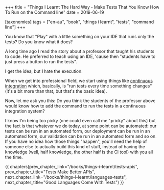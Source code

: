 +++
title = "Things I Learnt The Hard Way - Make Tests That You Know How To Run on the Command line"
date = 2019-06-19

[taxonomies]
tags = ["en-au", "book", "things i learnt", "tests", "command line"]
+++

You know that "Play" with a little something on your IDE that runs only the
tests? Do you know what it does?

<!-- more -->

A long time ago I read the story about a professor that taught his students to
code. He preferred to teach using an IDE, 'cause then "students have to just
press a button to run the tests".

I get the idea, but I hate the execution.

When we get into professional field, we start using things like [continuous
integration](https://en.wikipedia.org/wiki/Continuous_integration) which,
basically, is "run tests every time something changes" (it's a bit more than
that, but that's the basic idea).

Now, let me ask you this: Do you think the students of the professor above
would know how to add the command to run the tests in a continuous
integration system?

I know I'm being too picky (one could even call me "pricky" about this) but
the fact is that whatever we do today, at some point can be automated: our
tests can be run in an automated form, our deployment can be run in an
automated form, our validation can be run in an automated form and so on. If
you have no idea how those things "happen", you'll need the help of someone
else to actually build this kind of stuff, instead of having the knowledge
(well, half knowledge, the other half is the CI tool) with you all the time.

{{ chapters(prev_chapter_link="/books/things-i-learnt/tests-apis", prev_chapter_title="Tests Make Better APIs", next_chapter_link="/books/things-i-learnt/languages-tests", next_chapter_title="Good Languages Come With Tests") }}
